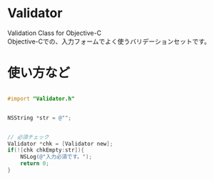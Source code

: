 Validator
=========

Validation Class for Objective-C  
Objective-Cでの、入力フォームでよく使うバリデーションセットです。  

# 使い方など

```Objective-C

#import "Validator.h"


NSString *str = @"";


// 必須チェック
Validator *chk = [Validator new];
if(![chk chkEmpty:str]){
    NSLog(@"入力必須です。");
    return 0;
}



```